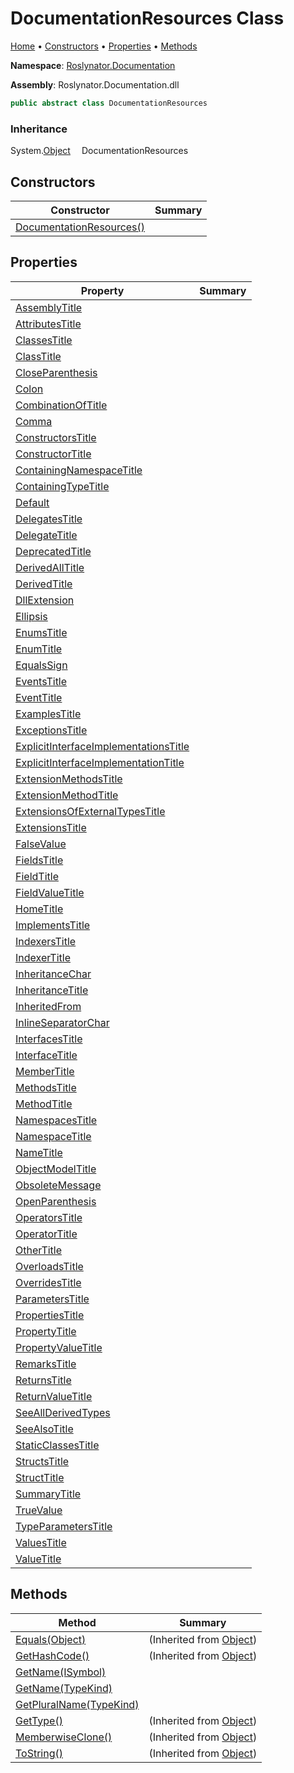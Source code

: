 <a name="_top"></a>

# DocumentationResources Class

[Home](../../../README.md#_top) &#x2022; [Constructors](#constructors) &#x2022; [Properties](#properties) &#x2022; [Methods](#methods)

**Namespace**: [Roslynator.Documentation](../README.md#_top)

**Assembly**: Roslynator\.Documentation\.dll

```csharp
public abstract class DocumentationResources
```

### Inheritance

System\.[Object](https://docs.microsoft.com/en-us/dotnet/api/system.object)
&emsp;DocumentationResources

## Constructors

| Constructor | Summary |
| ----------- | ------- |
| [DocumentationResources()](-ctor/README.md#_top) | |

## Properties

| Property | Summary |
| -------- | ------- |
| [AssemblyTitle](AssemblyTitle/README.md#_top) | |
| [AttributesTitle](AttributesTitle/README.md#_top) | |
| [ClassesTitle](ClassesTitle/README.md#_top) | |
| [ClassTitle](ClassTitle/README.md#_top) | |
| [CloseParenthesis](CloseParenthesis/README.md#_top) | |
| [Colon](Colon/README.md#_top) | |
| [CombinationOfTitle](CombinationOfTitle/README.md#_top) | |
| [Comma](Comma/README.md#_top) | |
| [ConstructorsTitle](ConstructorsTitle/README.md#_top) | |
| [ConstructorTitle](ConstructorTitle/README.md#_top) | |
| [ContainingNamespaceTitle](ContainingNamespaceTitle/README.md#_top) | |
| [ContainingTypeTitle](ContainingTypeTitle/README.md#_top) | |
| [Default](Default/README.md#_top) | |
| [DelegatesTitle](DelegatesTitle/README.md#_top) | |
| [DelegateTitle](DelegateTitle/README.md#_top) | |
| [DeprecatedTitle](DeprecatedTitle/README.md#_top) | |
| [DerivedAllTitle](DerivedAllTitle/README.md#_top) | |
| [DerivedTitle](DerivedTitle/README.md#_top) | |
| [DllExtension](DllExtension/README.md#_top) | |
| [Ellipsis](Ellipsis/README.md#_top) | |
| [EnumsTitle](EnumsTitle/README.md#_top) | |
| [EnumTitle](EnumTitle/README.md#_top) | |
| [EqualsSign](EqualsSign/README.md#_top) | |
| [EventsTitle](EventsTitle/README.md#_top) | |
| [EventTitle](EventTitle/README.md#_top) | |
| [ExamplesTitle](ExamplesTitle/README.md#_top) | |
| [ExceptionsTitle](ExceptionsTitle/README.md#_top) | |
| [ExplicitInterfaceImplementationsTitle](ExplicitInterfaceImplementationsTitle/README.md#_top) | |
| [ExplicitInterfaceImplementationTitle](ExplicitInterfaceImplementationTitle/README.md#_top) | |
| [ExtensionMethodsTitle](ExtensionMethodsTitle/README.md#_top) | |
| [ExtensionMethodTitle](ExtensionMethodTitle/README.md#_top) | |
| [ExtensionsOfExternalTypesTitle](ExtensionsOfExternalTypesTitle/README.md#_top) | |
| [ExtensionsTitle](ExtensionsTitle/README.md#_top) | |
| [FalseValue](FalseValue/README.md#_top) | |
| [FieldsTitle](FieldsTitle/README.md#_top) | |
| [FieldTitle](FieldTitle/README.md#_top) | |
| [FieldValueTitle](FieldValueTitle/README.md#_top) | |
| [HomeTitle](HomeTitle/README.md#_top) | |
| [ImplementsTitle](ImplementsTitle/README.md#_top) | |
| [IndexersTitle](IndexersTitle/README.md#_top) | |
| [IndexerTitle](IndexerTitle/README.md#_top) | |
| [InheritanceChar](InheritanceChar/README.md#_top) | |
| [InheritanceTitle](InheritanceTitle/README.md#_top) | |
| [InheritedFrom](InheritedFrom/README.md#_top) | |
| [InlineSeparatorChar](InlineSeparatorChar/README.md#_top) | |
| [InterfacesTitle](InterfacesTitle/README.md#_top) | |
| [InterfaceTitle](InterfaceTitle/README.md#_top) | |
| [MemberTitle](MemberTitle/README.md#_top) | |
| [MethodsTitle](MethodsTitle/README.md#_top) | |
| [MethodTitle](MethodTitle/README.md#_top) | |
| [NamespacesTitle](NamespacesTitle/README.md#_top) | |
| [NamespaceTitle](NamespaceTitle/README.md#_top) | |
| [NameTitle](NameTitle/README.md#_top) | |
| [ObjectModelTitle](ObjectModelTitle/README.md#_top) | |
| [ObsoleteMessage](ObsoleteMessage/README.md#_top) | |
| [OpenParenthesis](OpenParenthesis/README.md#_top) | |
| [OperatorsTitle](OperatorsTitle/README.md#_top) | |
| [OperatorTitle](OperatorTitle/README.md#_top) | |
| [OtherTitle](OtherTitle/README.md#_top) | |
| [OverloadsTitle](OverloadsTitle/README.md#_top) | |
| [OverridesTitle](OverridesTitle/README.md#_top) | |
| [ParametersTitle](ParametersTitle/README.md#_top) | |
| [PropertiesTitle](PropertiesTitle/README.md#_top) | |
| [PropertyTitle](PropertyTitle/README.md#_top) | |
| [PropertyValueTitle](PropertyValueTitle/README.md#_top) | |
| [RemarksTitle](RemarksTitle/README.md#_top) | |
| [ReturnsTitle](ReturnsTitle/README.md#_top) | |
| [ReturnValueTitle](ReturnValueTitle/README.md#_top) | |
| [SeeAllDerivedTypes](SeeAllDerivedTypes/README.md#_top) | |
| [SeeAlsoTitle](SeeAlsoTitle/README.md#_top) | |
| [StaticClassesTitle](StaticClassesTitle/README.md#_top) | |
| [StructsTitle](StructsTitle/README.md#_top) | |
| [StructTitle](StructTitle/README.md#_top) | |
| [SummaryTitle](SummaryTitle/README.md#_top) | |
| [TrueValue](TrueValue/README.md#_top) | |
| [TypeParametersTitle](TypeParametersTitle/README.md#_top) | |
| [ValuesTitle](ValuesTitle/README.md#_top) | |
| [ValueTitle](ValueTitle/README.md#_top) | |

## Methods

| Method | Summary |
| ------ | ------- |
| [Equals(Object)](https://docs.microsoft.com/en-us/dotnet/api/system.object.equals) |  \(Inherited from [Object](https://docs.microsoft.com/en-us/dotnet/api/system.object)\) |
| [GetHashCode()](https://docs.microsoft.com/en-us/dotnet/api/system.object.gethashcode) |  \(Inherited from [Object](https://docs.microsoft.com/en-us/dotnet/api/system.object)\) |
| [GetName(ISymbol)](GetName/README.md#Roslynator_Documentation_DocumentationResources_GetName_Microsoft_CodeAnalysis_ISymbol_) | |
| [GetName(TypeKind)](GetName/README.md#Roslynator_Documentation_DocumentationResources_GetName_Microsoft_CodeAnalysis_TypeKind_) | |
| [GetPluralName(TypeKind)](GetPluralName/README.md#_top) | |
| [GetType()](https://docs.microsoft.com/en-us/dotnet/api/system.object.gettype) |  \(Inherited from [Object](https://docs.microsoft.com/en-us/dotnet/api/system.object)\) |
| [MemberwiseClone()](https://docs.microsoft.com/en-us/dotnet/api/system.object.memberwiseclone) |  \(Inherited from [Object](https://docs.microsoft.com/en-us/dotnet/api/system.object)\) |
| [ToString()](https://docs.microsoft.com/en-us/dotnet/api/system.object.tostring) |  \(Inherited from [Object](https://docs.microsoft.com/en-us/dotnet/api/system.object)\) |

